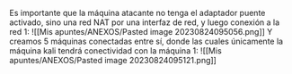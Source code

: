 Es importante que la máquina atacante no tenga el adaptador puente activado, sino una red NAT por una interfaz de red, y luego conexión a la red 1:
![[Mis apuntes/ANEXOS/Pasted image 20230824095056.png]]
Y creamos 5 máquinas conectadas entre sí, donde las cuales únicamente la máquina kali tendrá conectividad con la máquina 1:
![[Mis apuntes/ANEXOS/Pasted image 20230824095121.png]]
